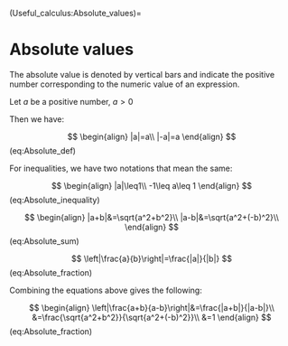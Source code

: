 (Useful_calculus:Absolute_values)=
# Absolute values

The absolute value is denoted by vertical bars and indicate the positive number corresponding to the numeric value of an expression.

Let $a$ be a positive number, $a>0$

Then we have:

$$
\begin{align}
|a|=a\\
|-a|=a
\end{align}
$$ (eq:Absolute_def)

For inequalities, we have two notations that mean the same:

$$
\begin{align}
|a|\leq1\\
-1\leq a\leq 1
\end{align}
$$ (eq:Absolute_inequality)


$$
\begin{align}
|a+b|&=\sqrt{a^2+b^2}\\
|a-b|&=\sqrt{a^2+(-b)^2}\\
\end{align}
$$ (eq:Absolute_sum)

$$
\left|\frac{a}{b}\right|=\frac{|a|}{|b|}
$$ (eq:Absolute_fraction)

Combining the equations above gives the following:

$$
\begin{align}
\left|\frac{a+b}{a-b}\right|&=\frac{|a+b|}{|a-b|}\\
&=\frac{\sqrt{a^2+b^2}}{\sqrt{a^2+(-b)^2}}\\
&=1
\end{align}
$$ (eq:Absolute_fraction)



